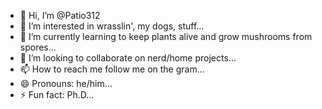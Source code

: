 - 👋 Hi, I’m @Patio312
- 👀 I’m interested in wrasslin', my dogs, stuff...
- 🌱 I’m currently learning to keep plants alive and grow mushrooms from spores...
- 💞️ I’m looking to collaborate on nerd/home projects...
- 📫 How to reach me follow me on the gram...
- 😄 Pronouns: he/him...
- ⚡ Fun fact: Ph.D...

<!---
Patio312/Patio312 is a ✨ special ✨ repository because its `README.md` (this file) appears on your GitHub profile.
You can click the Preview link to take a look at your changes.
--->
